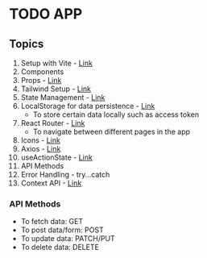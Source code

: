 # TODO APP

## Topics

1. Setup with Vite - [Link](https://tailwindcss.com/docs/installation/using-vite)
2. Components
3. Props - [Link](https://react.dev/learn/passing-props-to-a-component)
4. Tailwind Setup - [Link](https://tailwindcss.com/docs/installation/using-vite)
5. State Management - [Link](https://react.dev/learn/managing-state)
6. LocalStorage for data persistence - [Link](https://www.freecodecamp.org/news/use-local-storage-in-modern-applications/)
   - To store certain data locally such as access token
7. React Router - [Link](https://reactrouter.com/start/declarative/installation)
   - To navigate between different pages in the app
8. Icons - [Link](https://lucide.dev/guide/packages/lucide-react)
9. Axios - [Link](https://axios-http.com/docs/intro)
10. useActionState - [Link](https://react.dev/reference/react/useActionState)
11. API Methods
12. Error Handling - try...catch
13. Context API - [Link](https://react.dev/reference/react/createContext)

### API Methods

- To fetch data: GET
- To post data/form: POST
- To update data: PATCH/PUT
- To delete data: DELETE
